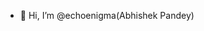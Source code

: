 - 👋 Hi, I’m @echoenigma(Abhishek Pandey)

<!---
echoenigma/echoenigma is a ✨ special ✨ repository because its `README.md` (this file) appears on your GitHub profile.
You can click the Preview link to take a look at your changes.
--->

